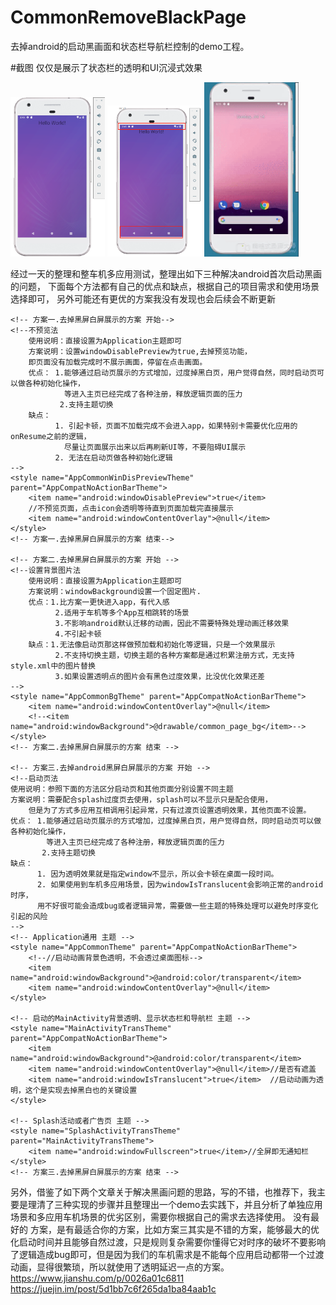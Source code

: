 # CommonRemoveBlackPage
去掉android的启动黑画面和状态栏导航栏控制的demo工程。

#截图
仅仅是展示了状态栏的透明和UI沉浸式效果
<div>
<img src="capture/1.png" width="30%" />
<img src="capture/2.png" width="30%" />
<img src="capture/3.gif" width="30%" />
</div>


经过一天的整理和整车机多应用测试，整理出如下三种解决android首次启动黑画的问题，
下面每个方法都有自己的优点和缺点，根据自己的项目需求和使用场景选择即可，
另外可能还有更优的方案我没有发现也会后续会不断更新
    <!-- 主题基类 -->
    <style name="AppCompatNoActionBarTheme" parent="Theme.AppCompat.Light.NoActionBar">
        <!-- Customize your theme here. -->
        <item name="colorPrimary">@color/colorPrimary</item>
        //状态栏颜色修改为透明，防止页面切换时出现怪异色透明效果看不出来，所有方案都必须使用
        <item name="colorPrimaryDark">@android:color/transparent</item>
        <item name="colorAccent">@color/colorAccent</item>
    </style>
    
    <!-- 方案一.去掉黑屏白屏展示的方案 开始-->
    <!--不预览法
        使用说明：直接设置为Application主题即可
        方案说明：设置windowDisablePreview为true,去掉预览功能，
        即页面没有加载完成时不展示画面，停留在点击画面。
        优点： 1.能够通过启动页展示的方式增加，过度掉黑白页，用户觉得自然，同时启动页可以做各种初始化操作，
                等进入主页已经完成了各种注册，释放逻辑页面的压力
               2.支持主题切换
        缺点：
              1. 引起卡顿，页面不加载完成不会进入app，如果特别卡需要优化应用的onResume之前的逻辑，
                尽量让页面展示出来以后再刷新UI等，不要阻碍UI展示
              2. 无法在启动页做各种初始化逻辑
    -->
    <style name="AppCommonWinDisPreviewTheme" parent="AppCompatNoActionBarTheme">
        <item name="android:windowDisablePreview">true</item>
        //不预览页面，点击icon会透明等待直到页面加载完直接展示
        <item name="android:windowContentOverlay">@null</item>
    </style>
    <!-- 方案一.去掉黑屏白屏展示的方案 结束-->
    
    <!-- 方案二.去掉黑屏白屏展示的方案 开始 -->
    <!--设置背景图片法
        使用说明：直接设置为Application主题即可
        方案说明：windowBackground设置一个固定图片.
        优点：1.比方案一更快进入app，有代入感
              2.适用于车机等多个App互相跳转的场景
              3.不影响android默认迁移的动画，因此不需要特殊处理动画迁移效果
              4.不引起卡顿
        缺点：1.无法像启动页那这样做预加载和初始化等逻辑，只是一个效果展示
              2.不支持切换主题，切换主题的各种方案都是通过积累注册方式，无支持style.xml中的图片替换
              3.如果设置透明点的图片会有黑色过度效果，比没优化效果还差
    -->
    <style name="AppCommonBgTheme" parent="AppCompatNoActionBarTheme">
        <item name="android:windowContentOverlay">@null</item>
        <!--<item name="android:windowBackground">@drawable/common_page_bg</item>-->
    </style>
    <!-- 方案二.去掉黑屏白屏展示的方案 结束 -->
    
    <!-- 方案三.去掉android黑屏白屏展示的方案 开始 -->
    <!--启动页法
    使用说明：参照下面的方法区分启动页和其他页面分别设置不同主题
	方案说明：需要配合splash过度页去使用，splash可以不显示只是配合使用，
	    但是为了方式多应用互相调用引起异常，只有过渡页设置透明效果，其他页面不设置。
	优点： 1.能够通过启动页展示的方式增加，过度掉黑白页，用户觉得自然，同时启动页可以做各种初始化操作，
	        等进入主页已经完成了各种注册，释放逻辑页面的压力
	       2.支持主题切换
	缺点：
		  1. 因为透明效果就是指定window不显示，所以会卡顿在桌面一段时间。
		  2. 如果使用到车机多应用场景，因为windowIsTranslucent会影响正常的android时序，
		  用不好很可能会造成bug或者逻辑异常，需要做一些主题的特殊处理可以避免时序变化引起的风险
    -->
    <!-- Application通用 主题 -->
    <style name="AppCommonTheme" parent="AppCompatNoActionBarTheme">
        <!--//启动动画背景色透明，不会透过桌面图标-->
        <item name="android:windowBackground">@android:color/transparent</item>
        <item name="android:windowContentOverlay">@null</item>
    </style>
    
    <!-- 启动的MainActivity背景透明、显示状态栏和导航栏 主题 -->
    <style name="MainActivityTransTheme" parent="AppCompatNoActionBarTheme">
        <item name="android:windowBackground">@android:color/transparent</item>
        <item name="android:windowContentOverlay">@null</item>//是否有遮盖
        <item name="android:windowIsTranslucent">true</item>  //启动动画为透明，这个是实现去掉黑白也的关键设置
    </style>
    
    <!-- Splash活动或者广告页 主题 -->
    <style name="SplashActivityTransTheme" parent="MainActivityTransTheme">
        <item name="android:windowFullscreen">true</item>//全屏即无通知栏
    </style>
    <!-- 方案三.去掉黑屏白屏展示的方案 结束 -->
    
  另外，借鉴了如下两个文章关于解决黑画问题的思路，写的不错，也推荐下，我主要是理清了三种实现的步骤并且整理出一个demo去实践下，并且分析了单独应用场景和多应用车机场景的优劣区别，需要你根据自己的需求去选择使用。 没有最好的 方案，是有最适合你的方案，比如方案三其实是不错的方案，能够最大的优化启动时间并且能够自然过渡，只是规则复杂需要你懂得它对时序的破坏不要影响了逻辑造成bug即可，但是因为我们的车机需求是不能每个应用启动都带一个过渡动画，显得很繁琐，所以就使用了透明延迟一点的方案。
  https://www.jianshu.com/p/0026a01c6811
  https://juejin.im/post/5d1bb7c6f265da1ba84aab1c
 
  
  
